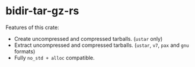 # bidir-tar-gz-rs

Features of this crate:
* Create uncompressed and compressed tarballs. (`ustar` only)
* Extract uncompressed and compressed tarballs. (`ustar`, `v7`, `pax` and `gnu` formats)
* Fully `no_std + alloc` compatible.
